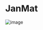 # JanMat


![image](https://github.com/user-attachments/assets/36336b2c-49f7-4897-9f65-ff49ed1e9bb1)
